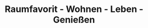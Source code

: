 ---
title: "Raumfavorit - Wohnen - Leben - Genießen"
url: /berchtesgaden/raumfavorit-wohnen-leben-geniessen/
shop: Küchen
---